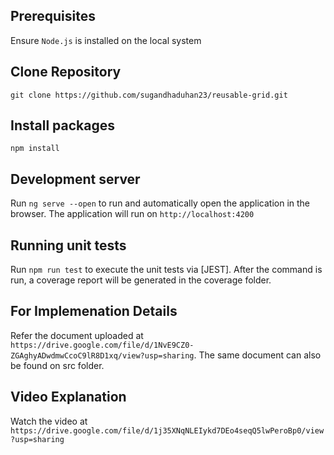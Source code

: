## Prerequisites

Ensure `Node.js` is installed on the local system

## Clone Repository

`git clone https://github.com/sugandhaduhan23/reusable-grid.git`

## Install packages

`npm install`

## Development server

Run `ng serve --open` to run and automatically open the application in the browser. The application will run on `http://localhost:4200`

## Running unit tests

Run `npm run test` to execute the unit tests via [JEST]. After the command is run, a coverage report will be generated in the coverage folder.

## For Implemenation Details

Refer the document uploaded at `https://drive.google.com/file/d/1NvE9CZ0-ZGAghyADwdmwCcoC9lR8D1xq/view?usp=sharing`. The same document can also be found on src folder.

## Video Explanation

Watch the video at `https://drive.google.com/file/d/1j35XNqNLEIykd7DEo4seqQ5lwPeroBp0/view?usp=sharing`
